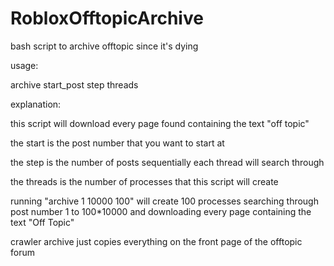 # RobloxOfftopicArchive
bash script to archive offtopic since it's dying


usage:

archive start_post step threads

explanation:

this script will download every page found containing the text "off topic"

the start is the post number that you want to start at

the step is the number of posts sequentially each thread will search through

the threads is the number of processes that this script will create

running "archive 1 10000 100" will create 100 processes searching through post number 1 to 100*10000 and downloading every page containing the text "Off Topic"


crawler archive just copies everything on the front page of the offtopic forum
